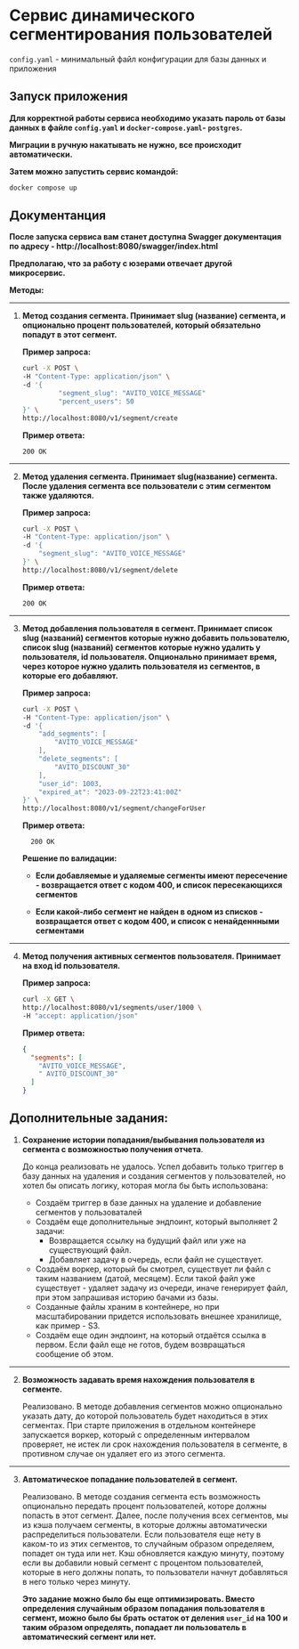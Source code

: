 # Сервис динамического сегментирования пользователей

`config.yaml` - минимальный файл конфигурации для базы данных и приложения

## Запуск приложения

**Для корректной работы сервиса необходимо указать пароль от базы данных в файле `config.yaml` и  `docker-compose.yaml`-
`postgres`.** 

**Миграции в ручную накатывать не нужно, все происходит автоматически.**

**Затем можно запустить сервис командой:**

```bash
docker compose up 
```

## Документанция

**После запуска сервиса вам станет доступна Swagger документация по адресу - http://localhost:8080/swagger/index.html**

**Предполагаю, что за работу с юзерами отвечает другой микросервис.**

**Методы:**

---

1. **Метод создания сегмента. Принимает slug (название) сегмента, и опционально процент пользователей, который
   обязательно попадут в этот сегмент.**

   **Пример запроса:**
   ```bash
   curl -X POST \
   -H "Content-Type: application/json" \
   -d '{
            "segment_slug": "AVITO_VOICE_MESSAGE"
            "percent_users": 50
   }' \
   http://localhost:8080/v1/segment/create
   ``` 

   **Пример ответа:**

   ```
   200 OK
   ```

---

2. **Метод удаления сегмента. Принимает slug(название) сегмента. После удаления сегмента все пользователи с этим
   сегментом также удаляются.**

   **Пример запроса:**
   ```bash
   curl -X POST \
   -H "Content-Type: application/json" \
   -d '{
       "segment_slug": "AVITO_VOICE_MESSAGE"
   }' \
   http://localhost:8080/v1/segment/delete
   ```

   **Пример ответа:**

   ```
   200 OK
   ```

---

3. **Метод добавления пользователя в сегмент. Принимает список slug (названий) сегментов которые нужно добавить
   пользователю, список slug (названий) сегментов которые нужно удалить у пользователя, id пользователя. Опционально
   принимает время, через которое нужно удалить пользователя из сегментов, в которые его добавляют.**

   **Пример запроса:**
   ```bash
   curl -X POST \
   -H "Content-Type: application/json" \
   -d '{
       "add_segments": [
           "AVITO_VOICE_MESSAGE"
       ],
       "delete_segments": [
           "AVITO_DISCOUNT_30"
       ],
       "user_id": 1003,
       "expired_at": "2023-09-22T23:41:00Z"
   }' \
   http://localhost:8080/v1/segment/changeForUser
   ```

   **Пример ответа:**
   ```
     200 OK
   ```

   **Решение по валидации:**
   
   - **Если добавляемые и удаляемые сегменты имеют пересечение - возвращается ответ с кодом 400, и список пересекающихся
     сегментов**
   
   - **Если какой-либо сегмент не найден в одном из списков - возвращается ответ с кодом 400, и список с ненайденнными
     сегментами**

---

4. **Метод получения активных сегментов пользователя. Принимает на вход id пользователя.**

   **Пример запроса:**

   ```bash
   curl -X GET \
   http://localhost:8080/v1/segments/user/1000 \
   -H "accept: application/json" 
   ```

   **Пример ответа:**

   ```json
   {
     "segments": [
       "AVITO_VOICE_MESSAGE",
       " AVITO_DISCOUNT_30"
     ]
   }
   ```


## Дополнительные задания:

1. **Сохранение истории попадания/выбывания пользователя из сегмента с возможностью получения отчета**.

   До конца реализовать не удалось. Успел добавить только триггер в базу данных на
   удаления и создания сегментов у пользователей, но хотел бы описать логику, которая могла бы быть использована:
    - Создаём триггер в базе данных на удаление и добавление сегментов у пользоваталей
    - Создаём еще дополнительные эндпоинт, который выполняет 2 задачи:
        + Возвращается ссылку на будущий файл или уже на существующий файл.
        + Добавляет задачу в очередь, если файл не существует.
    - Создаём воркер, который бы смотрел, существует ли файл с таким названием (датой, месяцем). Если такой файл уже
      существует - удаляет задачу из очереди, иначе генерирует файл, при этом запрашивая историю бачами из базы.
    - Созданные файлы храним в контейнере, но при масштабировании придется использовать внешнее хранилище, как пример - S3.
    - Создаём еще один эндпоинт, на который отдаётся ссылка в первом. Если файл еще не готов, будем возвращаться
      сообщение об этом.

---

2. **Возможность задавать время нахождения пользователя в сегменте.**

   Реализовано. В методе добавления сегментов можно опционально указать дату, до которой пользователь будет находиться в
   этих
   сегментах. При старте приложения в отдельном контейнере запускается воркер, который с определенным интервалом
   проверяет, не истек ли срок нахождения пользователя в сегменте, в противном случае он удаляет его из этого сегмента.

---

3. **Автоматическое попадание пользователей в сегмент.**

   Реализовано. В методе создания сегмента есть возможность опционально передать процент пользователей, которе должны
   попасть в этот сегмент. Далее, после получения всех сегментов, мы из кэша получаем сегменты, в
   которые должны автоматически распределиться пользователи. Если пользователя еще нету в каком-то из этих сегментов, то
   случайным образом определяем, попадет он туда или нет. Кэш обновляется каждую минуту, поэтому если вы добавили новый 
   сегмент с процентом пользователей, которые в него должны попать, то пользователи начнут добавляться в него только через минуту.

   **Это задание можно было бы еще оптимизировать. Вместо определения случайным образом попадания пользователя в
   сегмент, можно было бы брать остаток от деления `user_id` на 100 и таким образом определять, попадает ли пользователь
   в
   автоматический сегмент или нет.**
   
    

